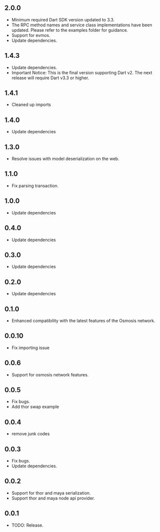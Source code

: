## 2.0.0

- Minimum required Dart SDK version updated to 3.3.
- The RPC method names and service class implementations have been updated. Please refer to the examples folder for guidance.
- Support for evmos.
- Update dependencies.

## 1.4.3

- Update dependencies.
- Important Notice: This is the final version supporting Dart v2. The next release will require Dart v3.3 or higher.

## 1.4.1

* Cleaned up imports

## 1.4.0

* Update dependencies

## 1.3.0

* Resolve issues with model deserialization on the web.

## 1.1.0

* Fix parsing transaction.

## 1.0.0

* Update dependencies

## 0.4.0

* Update dependencies

## 0.3.0

* Update dependencies

## 0.2.0

* Update dependencies

## 0.1.0

* Enhanced compatibility with the latest features of the Osmosis network.

## 0.0.10

* Fix importing issue

## 0.0.6

* Support for osmosis network features.

## 0.0.5

* Fix bugs.
* Add thor swap example

## 0.0.4

* remove junk codes

## 0.0.3

* Fix bugs.
* Update dependencies.

## 0.0.2

* Support for thor and maya serialization.
* Support thor and maya node api provider.

## 0.0.1

* TODO: Release.
